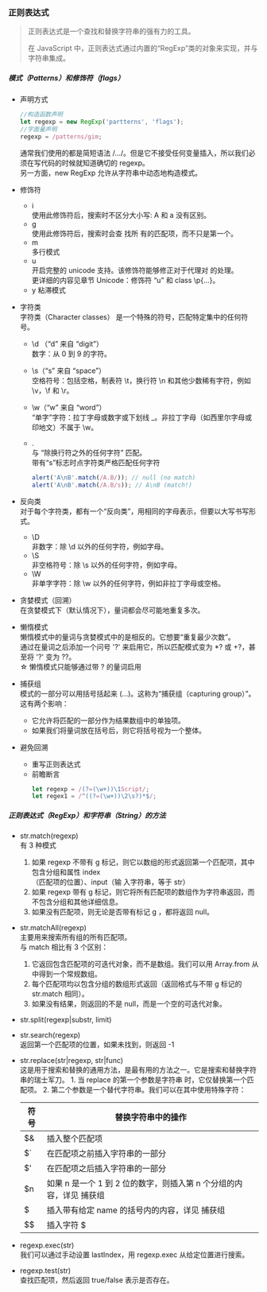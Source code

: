 <!--
 * @Author: myname
 * @Date: 2021-06-07 09:21:30
 * @LastEditors: Do not edit
 * @LastEditTime: 2021-06-07 16:06:11
-->

### 正则表达式

> 正则表达式是一个查找和替换字符串的强有力的工具。
>
> 在 JavaScript 中，正则表达式通过内置的“RegExp”类的对象来实现，并与字符串集成。

##### 模式（Patterns）和修饰符（flags）

-   声明方式

    ```javascript
    //构造函数声明
    let regexp = new RegExp('partterns', 'flags');
    //字面量声明
    regexp = /patterns/gim;
    ```

    通常我们使用的都是简短语法 /.../。但是它不接受任何变量插入，所以我们必须在写代码的时候就知道确切的 regexp。  
    另一方面，new RegExp 允许从字符串中动态地构造模式。

-   修饰符

    -   i  
        使用此修饰符后，搜索时不区分大小写: A 和 a 没有区别。
    -   g  
        使用此修饰符后，搜索时会查 找所 有的匹配项，而不只是第一个。
    -   m  
        多行模式
    -   u  
        开启完整的 unicode 支持。该修饰符能够修正对于代理对 的处理。  
        更详细的内容见章节 Unicode：修饰符 “u” 和 class \p{...}。
    -   y 粘滞模式

-   字符类  
    字符类（Character classes） 是一个特殊的符号，匹配特定集中的任何符号。

    -   \d （“d” 来自 “digit”）  
        数字：从 0 到 9 的字符。
    -   \s（“s” 来自 “space”）  
        空格符号：包括空格，制表符 \t，换行符 \n 和其他少数稀有字符，例如 \v，\f 和 \r。
    -   \w（“w” 来自 “word”）  
        “单字”字符：拉丁字母或数字或下划线 \_。非拉丁字母（如西里尔字母或印地文）不属于 \w。
    -   .  
        与 “除换行符之外的任何字符” 匹配。  
        带有“s”标志时点字符类严格匹配任何字符

        ```javascript
        alert('A\nB'.match(/A.B/)); // null (no match)
        alert('A\nB'.match(/A.B/s)); // A\nB (match!)
        ```

-   反向类  
    对于每个字符类，都有一个“反向类”，用相同的字母表示，但要以大写书写形式。

    -   \D  
        非数字：除 \d 以外的任何字符，例如字母。
    -   \S  
        非空格符号：除 \s 以外的任何字符，例如字母。
    -   \W  
        非单字字符：除 \w 以外的任何字符，例如非拉丁字母或空格。

-   贪婪模式（回溯）  
    在贪婪模式下（默认情况下），量词都会尽可能地重复多次。
-   懒惰模式  
    懒惰模式中的量词与贪婪模式中的是相反的。它想要“重复最少次数”。  
    通过在量词之后添加一个问号 '?' 来启用它，所以匹配模式变为 \*? 或 +?，甚至将 '?' 变为 ??。  
    ☆ 懒惰模式只能够通过带 ? 的量词启用
-   捕获组  
    模式的一部分可以用括号括起来 (...)。这称为“捕获组（capturing group）”。  
    这有两个影响：

    -   它允许将匹配的一部分作为结果数组中的单独项。
    -   如果我们将量词放在括号后，则它将括号视为一个整体。

-   避免回溯

    -   重写正则表达式
    -   前瞻断言
        ```javascript
        let regexp = /(?=(\w+))\1Script/;
        let regex1 = /^((?=(\w+))\2\s?)*$/;
        ```

##### 正则表达式（RegExp）和字符串（String）的方法

-   str.match(regexp)  
    有 3 种模式
    1. 如果 regexp 不带有 g 标记，则它以数组的形式返回第一个匹配项，其中包含分组和属性 index  
       （匹配项的位置）、input（输 入字符串，等于 str）
    2. 如果 regexp 带有 g 标记，则它将所有匹配项的数组作为字符串返回，而不包含分组和其他详细信息。
    3. 如果没有匹配项，则无论是否带有标记 g ，都将返回 null。
-   str.matchAll(regexp)  
    主要用来搜索所有组的所有匹配项。  
    与 match 相比有 3 个区别：
    1. 它返回包含匹配项的可迭代对象，而不是数组。我们可以用 Array.from 从中得到一个常规数组。
    2. 每个匹配项均以包含分组的数组形式返回（返回格式与不带 g 标记的 str.match 相同）。
    3. 如果没有结果，则返回的不是 null，而是一个空的可迭代对象。
-   str.split(regexp|substr, limit)
-   str.search(regexp)  
    返回第一个匹配项的位置，如果未找到，则返回 -1
-   str.replace(str|regexp, str|func)  
     这是用于搜索和替换的通用方法，是最有用的方法之一。它是搜索和替换字符串的瑞士军刀。 1. 当 replace 的第一个参数是字符串
    时，它仅替换第一个匹配项。 2. 第二个参数是一个替代字符串。我们可以在其中使用特殊字符：

    | 符号    | 替换字符串中的操作                                                  |
    | ------- | ------------------------------------------------------------------- |
    | $&      | 插入整个匹配项                                                      |
    | $`      | 在匹配项之前插入字符串的一部分                                      |
    | $'      | 在匹配项之后插入字符串的一部分                                      |
    | $n      | 如果 n 是一个 1 到 2 位的数字，则插入第 n 个分组的内容，详见 捕获组 |
    | $<name> | 插入带有给定 name 的括号内的内容，详见 捕获组                       |
    | $$      | 插入字符 $                                                          |

-   regexp.exec(str)  
    我们可以通过手动设置 lastIndex，用 regexp.exec 从给定位置进行搜索。
-   regexp.test(str)  
    查找匹配项，然后返回 true/false 表示是否存在。
